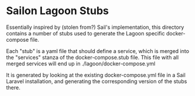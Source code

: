 # Sailon Lagoon Stubs

Essentially inspired by (stolen from?) Sail's implementation,
this directory contains a number of stubs used to generate the Lagoon specific docker-compose file.

Each "stub" is a yaml file that should define a service, which is merged into the "services" stanza of the docker-compose.stub file.
This file with all merged services will end up in ./lagoon/docker-compose.yml

It is generated by looking at the existing docker-compose.yml file in a Sail Laravel installation, and generating the corresponding version of the stubs there.
